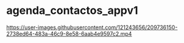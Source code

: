 # agenda_contactos_appv1
https://user-images.githubusercontent.com/121243656/209736150-2738ed64-483a-46c9-8e58-6aab4e9597c2.mp4
